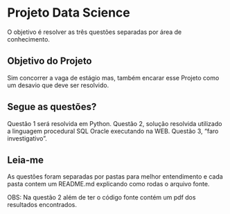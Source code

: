 # Projeto Data Science

O objetivo é resolver as três questões separadas por área de conhecimento.

## Objetivo do Projeto

Sim concorrer a vaga de estágio mas, também encarar esse Projeto como um desavio que deve ser resolvido.

## Segue as questões?

Questão 1 será resolvida em Python. 
Questão 2, solução resolvida utilizado a linguagem procedural SQL Oracle executando na WEB.
Questão 3, “faro investigativo”.

## Leia-me

As questões foram separadas por pastas para melhor entendimento e cada pasta contem um README.md explicando como rodas o arquivo fonte.

OBS: Na questão 2 além de ter o código fonte contém um pdf dos resultados encontrados.


